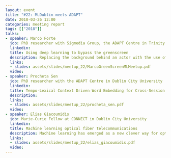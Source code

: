 ```yaml
---
layout: event
title: "#22: MLDublin meets ADAPT"
date: 2018-03-26 12:00
categories: meeting report
tags: [["2018"]]
talks:
- speaker: Marco Forte
  job: PhD researcher with Sigmedia Group, the ADAPT Centre in Trinity College Dublin
  linkedin:
  title: Using deep learning to bypass the greenscreen
  description: Replacing the background behind an actor with the use of a greenscreen is a common task in the film and television industry. However, in the rise of amateur user generated content on YouTube, and video messaging the greenscreen proves to be a undesirable and impractical constraint. By leveraging deep learning we are able to separate foreground and background elements in a natural environment without large user interaction thanks to semantic understanding of a scene. In this talk I give a brief overview of greenscreen and natural image keying and it's relation the field of semantic segmentation. I will discuss in particular recent work of ours, submitted to ICIP, where we experiment with the benefits of a multi-task objective for the task of natural image keying and the possibilities we open for future work.
  links:
  - slides: assets/slides/meetup_22/MarcoGreenScreenMLMeetup.pdf
  video:
- speaker: Procheta Sen
  job: PhD researcher with the ADAPT Centre in Dublin City University
  linkedin:
  title: Tempo-Lexical Context Driven Word Embedding for Cross-Session Search Task Extraction
  description:
  links:
  - slides: assets/slides/meetup_22/procheta_sen.pdf
  video:
- speaker: Elias Giacoumidis
  job: Marie-Curie Fellow at CONNECT in Dublin City University
  linkedin:
  title: Machine learning optical fiber telecommunications
  description: Machine learning has emerged as a new clever way for optimizing and improving the performance of fiber-optic telecommunication systems by tackling both deterministic and stochastic noises in the network without increasing complexity. The potential of developing new modems incorporating machine learning technology to provide consistently high-speed broadband connectivity is an exciting new research topic. Digital signal processing (DSP)-based machine learning bridges the gap between all-optical high-resolution signal processing and DSP. Harnessing appropriate machine learning algorithms we can successfully compensate nonlinear effects in electronic domain to increase transmission-reach of modern high-capacity optical systems.
  links:
  - slides: assets/slides/meetup_22/elias_giacoumidis.pdf
  video:
---
```

